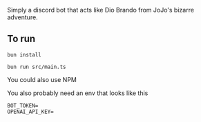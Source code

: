 Simply a discord bot that acts like Dio Brando from JoJo's bizarre adventure. 

## To run
```
bun install
```

```
bun run src/main.ts
```

You could also use NPM

You also probably need an env that looks like this
```
BOT_TOKEN=
OPENAI_API_KEY=
```
